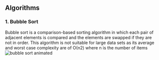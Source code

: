 ## Algorithms
### 1. Bubble Sort
Bubble sort is a comparison-based sorting algorithm in which each pair of adjacent elements is compared and the elements are swapped if they are not in order. This algorithm is not suitable for large data sets as its average and worst case complexity are of Ο(n2) where n is the number of items
![bubble sort animated](https://media.giphy.com/media/oz7ZqxKxBP1GCHjVA8/giphy.gif) 
